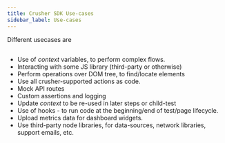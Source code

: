 ```yaml
---
title: Crusher SDK Use-cases
sidebar_label: Use-cases
---
```


Different usecases are
##

- Use of *context* variables, to perform complex flows.
- Interacting with some JS library (third-party or otherwise)
- Perform operations over DOM tree, to find/locate elements
- Use all crusher-supported actions as code.
- Mock API routes
- Custom assertions and logging
- Update *context* to be re-used in later steps or child-test
- Use of hooks - to run code at the beginning/end of test/page lifecycle.
- Upload metrics data for dashboard widgets.
- Use third-party node libraries, for data-sources, network libraries, support emails, etc.